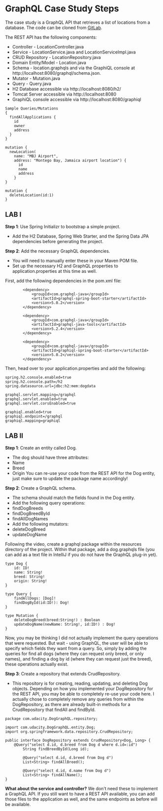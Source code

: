 # GraphQL Case Study Steps

The case study is a GraphQL API that retrieves a list of locations from a database. The code can be cloned from [GitLab](https://gitlab.com/videolearning/udacity-java/tree/master/Lesson3-graphql).

The REST API has the following components:

* Controller - LocationController.java
* Service - LocationService.java and LocationServiceImpl.java
* CRUD Repository - LocationRepository.java
* Domain Entity/Model - Location.java
* Schema - location.graphqls and via the GraphiQL console at http://localhost:8080/graphql/schema.json.
* Mutator - Mutation.java
* Query - Query.java
* H2 Database accessible via http://localhost:8080/h2/
* Tomcat Server accessible via http://localhost:8080
* GraphiQL console accessible via http://localhost:8080/graphiql

```
Sample Queries/Mutations
{
  findAllApplications {
    id
    owner
    address
  }
}

mutation {
  newLocation(
    name: "MBJ Airport",
    address: "Montego Bay, Jamaica airport location") {
      id 
      name
      address
    }
}

mutation {
  deleteLocation(id:1)
}

```

## LAB I
__Step 1__: Use Spring Initializr to bootstrap a simple project.
* Add the H2 Database, Spring Web Starter, and the Spring Data JPA dependencies before generating the project.

__Step 2__: Add the necessary GraphQL dependencies.
* You will need to manually enter these in your Maven POM file.
* Set up the necessary H2 and GraphQL properties to application.properties at this time as well.
  
First, add the following dependencies in the pom.xml file:
```
		<dependency>
			<groupId>com.graphql-java</groupId>
			<artifactId>graphql-spring-boot-starter</artifactId>
			<version>5.0.2</version>
		</dependency>

		<dependency>
			<groupId>com.graphql-java</groupId>
			<artifactId>graphql-java-tools</artifactId>
			<version>5.2.4</version>
		</dependency>

		<dependency>
			<groupId>com.graphql-java</groupId>
			<artifactId>graphiql-spring-boot-starter</artifactId>
			<version>5.0.2</version>
		</dependency>
```
Then, head over to your application.properties and add the following:
```
spring.h2.console.enabled=true
spring.h2.console.path=/h2
spring.datasource.url=jdbc:h2:mem:dogdata

graphql.servlet.mapping=/graphql
graphql.servlet.enabled=true
graphql.servlet.corsEnabled=true

graphiql.enabled=true
graphiql.endpoint=/graphql
graphiql.mapping=graphiql
```

## LAB II
__Step 1__: Create an entity called Dog.
* The dog should have three attributes:
 * Name
 * Breed
 * Origin
You can re-use your code from the REST API for the Dog entity, just make sure to update the package name accordingly!

__Step 2__: Create a GraphQL schema.
* The schema should match the fields found in the Dog entity.
* Add the following query operations:
 * findDogBreeds
 * findDogBreedById
 * findAllDogNames
* Add the following mutators:
 * deleteDogBreed
 * updateDogName

Following the video, create a graphql package within the resources directory of the project. Within that package, add a dog.graphqls file (you can add as a text file in IntelliJ if you do not have the GraphQL plug-in yet).
```
type Dog {
    id: ID!
    name: String!
    breed: String!
    origin: String!
}

type Query {
    findAllDogs: [Dog]!
    findDogById(id:ID!): Dog!
}

type Mutation {
    deleteDogBreed(breed:String!) : Boolean
    updateDogName(newName: String!, id:ID!) : Dog!
}
```
Now, you may be thinking I did not actually implement the query operations that were requested. But wait - using GraphQL, the user will be able to specify which fields they want from a query. So, simply by adding the queries for find all dogs (where they can request only breed, or only names), and finding a dog by id (where they can request just the breed), these operations actually exist.

__Step 3__: Create a repository that extends CrudRepository.
 * This repository is for creating, reading, updating, and deleting Dog objects.
Depending on how you implemented your DogRepository for the REST API, you may be able to completely re-use your code here. I actually chose to completely remove any queries from within the DogRepository, as there are already built-in methods for a CrudRepository that findAll and findById.

```
package com.udacity.DogGraphQL.repository;

import com.udacity.DogGraphQL.entity.Dog;
import org.springframework.data.repository.CrudRepository;

public interface DogRepository extends CrudRepository<Dog, Long> {
	@Query("select d.id, d.breed from Dog d where d.id=:id")
    	String findBreedById(Long id);

    	@Query("select d.id, d.breed from Dog d")
    	List<String> findAllBreed();

    	@Query("select d.id, d.name from Dog d")
    	List<String> findAllName();
}
```
__What about the service and controller?__
We don't need these to implement a GraphQL API. If you still want to have a REST API available, you can add those files to the application as well, and the same endpoints as before will be available.
